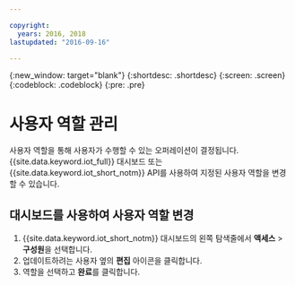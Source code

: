 ```yaml
---

copyright:
  years: 2016, 2018
lastupdated: "2016-09-16"

---
```


{:new_window: target="blank"}
{:shortdesc: .shortdesc}
{:screen: .screen}
{:codeblock: .codeblock}
{:pre: .pre}

# 사용자 역할 관리

사용자 역할을 통해 사용자가 수행할 수 있는 오퍼레이션이 결정됩니다. {{site.data.keyword.iot_full}} 대시보드 또는 {{site.data.keyword.iot_short_notm}} API를 사용하여 지정된 사용자 역할을 변경할 수 있습니다.

## 대시보드를 사용하여 사용자 역할 변경

1. {{site.data.keyword.iot_short_notm}} 대시보드의 왼쪽 탐색줄에서 **액세스** > **구성원**을 선택합니다.
2. 업데이트하려는 사용자 옆의 **편집** 아이콘을 클릭합니다.
3. 역할을 선택하고 **완료**를 클릭합니다.

<!--
## Changing a user role by using the API

For information on using the API to change a user role, see the [{{site.data.keyword.iot_short_notm}} API documentation](https://docs.internetofthings.ibmcloud.com/swagger/v0002.html).
-->
